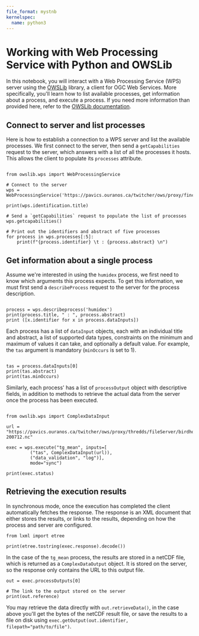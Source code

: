 ```yaml
---
file_format: mystnb
kernelspec:
  name: python3
---
```


# Working with Web Processing Service with Python and OWSLib


In this notebook, you will interact with a Web Processing Service (WPS) server using the [OWSLib](https://geopython.github.io/OWSLib/) library, a client for OGC Web Services. More specifically, you'll learn how to list available processes, get information about a process, and execute a process. If you need more information than provided here, refer to the [OWSLib documentation](https://geopython.github.io/OWSLib/#wps).


## Connect to server and list processes

Here is how to establish a connection to a WPS server and list the available processes. We first connect to the server, then send a `getCapabilities` request to the server, which answers with a list of all the processes it hosts. This allows the client to populate its `processes` attribute.

```{code-cell}  python3

from owslib.wps import WebProcessingService

# Connect to the server
wps = WebProcessingService('https://pavics.ouranos.ca/twitcher/ows/proxy/finch')

print(wps.identification.title)

# Send a `getCapabilities` request to populate the list of processes
wps.getcapabilities()

# Print out the identifiers and abstract of five processes
for process in wps.processes[:5]:
    print(f"{process.identifier} \t : {process.abstract} \n")
```

## Get information about a single process

Assume we're interested in using the `humidex` process, we first need to know which arguments this process expects. To get this information, we must first send a `describeProcess` request to the server for the process description.

```{code-cell} python3

process = wps.describeprocess('humidex')
print(process.title, " : ", process.abstract)
print ([x.identifier for x in process.dataInputs])
```

Each process has a list of `dataInput` objects, each with an individual title and abstract, a list of supported data types, constraints on the minimum and maximum of values it can take, and optionally a default value. For example, the `tas` argument is mandatory (`minOccurs` is set to 1).

```{code-cell} python3

tas = process.dataInputs[0]
print(tas.abstract)
print(tas.minOccurs)
```

Similarly, each process' has a list of `processOutput` object with descriptive fields, in addition to methods to retrieve the actual data from the server once the process has been executed.

```{code-cell} python3

from owslib.wps import ComplexDataInput

url = "https://pavics.ouranos.ca/twitcher/ows/proxy/thredds/fileServer/birdhouse/testdata/xclim/cmip5/tas_Amon_CanESM2_rcp85_r1i1p1_200701-200712.nc"

exec = wps.execute("tg_mean", inputs=[
         ("tas", ComplexDataInput(url)),
         ("data_validation", "log")],
         mode="sync")

print(exec.status)
```

## Retrieving the execution results

In synchronous mode, once the execution has completed the client automatically fetches the response. The response is an XML document that either stores the results, or links to the results, depending on how the process and server are configured.

```{code-cell} python3
from lxml import etree

print(etree.tostring(exec.response).decode())
```

In the case of the `tg_mean` process, the results are stored in a netCDF file, which is returned as a `ComplexDataOutput` object. It is stored on the server, so the response only contains the URL to this output file.

```{code-cell} python3
out = exec.processOutputs[0]

# The link to the output stored on the server
print(out.reference)
```

You may retrieve the data directly with `out.retrieveData()`, in the case above you'll get the bytes of the netCDF result file, or save the results to a file on disk using `exec.getOutput(out.identifier, filepath="path/to/file")`.
